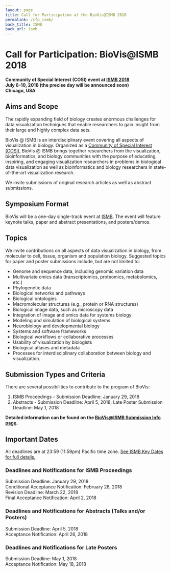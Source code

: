 ```yaml
---
layout: page
title: Call for Participation at the BioVis@ISMB 2018
permalink: /cfp_ismb/
back_title: ISMB
back_url: ismb
---
```


# Call for Participation: BioVis@ISMB 2018
**Community of Special Interest (COSI) event at [ISMB 2018](https://www.iscb.org/ismb2018)**  
**July 6-10, 2018 (the precise day will be announced soon)**  
**Chicago, USA**


## Aims and Scope

The rapidly expanding field of biology creates enormous challenges for data visualization techniques that enable researchers to gain insight from their large and highly complex data sets.

BioVis @ ISMB is an interdisciplinary event covering all aspects of visualization in biology. Organized as a <a href="https://www.iscb.org/communities-of-special-interest">Community of Special Interest (COSI)</a>, BioVis @ ISMB brings together researchers from the visualization, bioinformatics, and biology communities with the purpose of educating, inspiring, and engaging visualization researchers in problems in biological data visualization as well as bioinformatics and biology researchers in state-of-the-art visualization research.

We invite submissions of original research articles as well as abstract submissions.

## Symposium Format

BioVis will be a one-day single-track event at [ISMB](https://www.iscb.org/ismb2018). The event will feature keynote talks, paper and abstract presentations, and posters/demos. 
 

## Topics

We invite contributions on all aspects of data visualization in biology, from molecular to cell, tissue, organism and population biology. Suggested topics for paper and poster submissions include, but are not limited to:

 * Genome and sequence data, including genomic variation data
 * Multivariate omics data (transcriptomics, proteomics, metabolomics, etc.)
 * Phylogenetic data
 * Biological networks and pathways
 * Biological ontologies
 * Macromolecular structures (e.g., protein or RNA structures)
 * Biological image data, such as microscopy data
 * Integration of image and omics data for systems biology
 * Modeling and simulation of biological systems
 * Neurobiology and developmental biology
 * Systems and software frameworks
 * Biological workflows or collaborative processes
 * Usability of visualization by biologists
 * Biological atlases and metadata
 * Processes for interdisciplinary collaboration between biology and visualization.

## Submission Types and Criteria

There are several possibilities to contribute to the program of BioVis:

1. ISMB Proceedings - Submission Deadline: January 29, 2018
2. Abstracts - Submission Deadline: April 5, 2018; Late Poster Submission Deadline: May 1, 2018

**Detailed information can be found on the <a href="{{site.baseurl}}/submission_ismb">BioVis@ISMB Submission Info page</a>.**

## Important Dates

All deadlines are at 23:59 (11:59pm) Pacific time zone. [See ISMB Key Dates for full details.](https://www.iscb.org/ismb2018-keydates)

### Deadlines and Notifications for ISMB Proceedings

Submission Deadline: January 29, 2018  
Conditional Acceptance Notification: February 28, 2018  
Revision Deadline: March 22, 2018  
Final Acceptance Notification: April 2, 2018  

### Deadlines and Notifications for Abstracts (Talks and/or Posters)

Submission Deadline: April 5, 2018  
Acceptance Notification: April 26, 2018

### Deadlines and Notifications for Late Posters

Submission Deadline: May 1, 2018  
Acceptance Notification: May 18, 2018